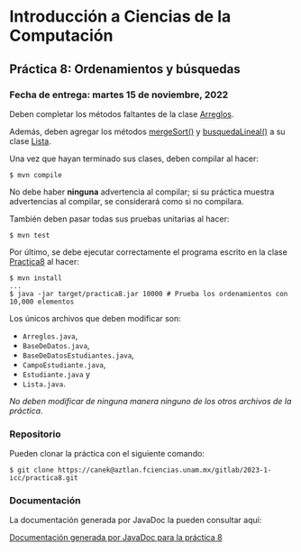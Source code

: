 Introducción a Ciencias de la Computación
=========================================

Práctica 8: Ordenamientos y búsquedas
-------------------------------------

### Fecha de entrega: martes 15 de noviembre, 2022

Deben completar los métodos faltantes de la clase
[Arreglos](https://aztlan.fciencias.unam.mx/gitlab/2023-1-icc/practica8/-/blob/main/src/main/java/mx/unam/ciencias/icc/Arreglos.java).

Además, deben agregar los métodos
[mergeSort()](https://aztlan.fciencias.unam.mx/gitlab/2023-1-icc/practica8/-/blob/main/src/main/java/mx/unam/ciencias/icc/Lista.java#L290)
y
[busquedaLineal()](https://aztlan.fciencias.unam.mx/gitlab/2023-1-icc/practica8/-/blob/main/src/main/java/mx/unam/ciencias/icc/Lista.java#L315)
a su clase
[Lista](https://aztlan.fciencias.unam.mx/gitlab/2023-1-icc/practica8/-/blob/main/src/main/java/mx/unam/ciencias/icc/Lista.java).

Una vez que hayan terminado sus clases, deben compilar al hacer:

```
$ mvn compile
```

No debe haber **ninguna** advertencia al compilar; si su práctica muestra
advertencias al compilar, se considerará como si no compilara.

También deben pasar todas sus pruebas unitarias al hacer:

```
$ mvn test
```

Por último, se debe ejecutar correctamente el programa escrito en la clase
[Practica8](https://aztlan.fciencias.unam.mx/gitlab/2023-1-icc/practica8/-/blob/main/src/main/java/mx/unam/ciencias/icc/Practica8.java)
al hacer:

```
$ mvn install
...
$ java -jar target/practica8.jar 10000 # Prueba los ordenamientos con 10,000 elementos
```

Los únicos archivos que deben modificar son:

* `Arreglos.java`,
* `BaseDeDatos.java`,
* `BaseDeDatosEstudiantes.java`,
* `CampoEstudiante.java`,
* `Estudiante.java` y
* `Lista.java`.

*No deben modificar de ninguna manera ninguno de los otros archivos de la práctica*.

### Repositorio

Pueden clonar la práctica con el siguiente comando:

```
$ git clone https://canek@aztlan.fciencias.unam.mx/gitlab/2023-1-icc/practica8.git
```

### Documentación

La documentación generada por JavaDoc la pueden consultar aquí:

[Documentación generada por JavaDoc para la práctica
8](https://aztlan.fciencias.unam.mx/~canek/2023-1-icc/practica8/apidocs/index.html)
